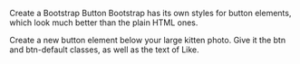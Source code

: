Create a Bootstrap Button
Bootstrap has its own styles for button elements, which look much better than the plain HTML ones.

Create a new button element below your large kitten photo. Give it the btn and btn-default classes, as well as the text of Like.

